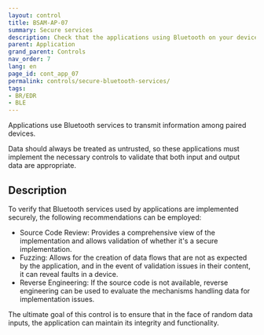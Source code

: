 ```yaml
---
layout: control
title: BSAM-AP-07
summary: Secure services
description: Check that the applications using Bluetooth on your device are implemented securely. This is important to prevent a malformed message from causing any vulnerabilities
parent: Application
grand_parent: Controls
nav_order: 7
lang: en
page_id: cont_app_07
permalink: controls/secure-bluetooth-services/
tags:
- BR/EDR
- BLE
---
```


Applications use Bluetooth services to transmit information among paired devices.

Data should always be treated as untrusted, so these applications must implement the necessary controls to validate that both input and output data are appropriate.

## Description

To verify that Bluetooth services used by applications are implemented securely, the following recommendations can be employed:
* Source Code Review: Provides a comprehensive view of the implementation and allows validation of whether it's a secure implementation.
* Fuzzing: Allows for the creation of data flows that are not as expected by the application, and in the event of validation issues in their content, it can reveal faults in a device.
* Reverse Engineering: If the source code is not available, reverse engineering can be used to evaluate the mechanisms handling data for implementation issues.

The ultimate goal of this control is to ensure that in the face of random data inputs, the application can maintain its integrity and functionality.